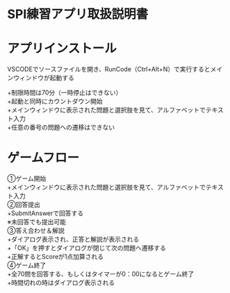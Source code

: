 # SPI練習アプリ取扱説明書<br>

# アプリインストール<br>
VSCODEでソースファイルを開き、RunCode（Ctrl+Alt+N）で実行するとメインウィンドウが起動する<br>

+制限時間は70分（一時停止はできない）<br>
+起動と同時にカウントダウン開始<br>
+メインウィンドウに表示された問題と選択肢を見て、アルファベットでテキスト入力<br>
+任意の番号の問題への遷移はできない<br>


# ゲームフロー<br>
➀ゲーム開始<br>
+メインウィンドウに表示された問題と選択肢を見て、アルファベットでテキスト入力<br>
➁回答提出<br>
+SubmitAnswerで回答する<br>
※未回答でも提出可能<br>
➂答え合わせ＆解説<br>
+ダイアログ表示され、正答と解説が表示される<br>
+「OK」を押すとダイアログが閉じて次の問題へ遷移する<br>
+正解するとScoreが1点加算される<br>
➃ゲーム終了<br>
+全70問を回答する、もしくはタイマーが0：00になるとゲーム終了<br>
+時間切れの時はダイアログ表示される<br>
  
